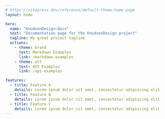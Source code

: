 ```yaml
---
# https://vitepress.dev/reference/default-theme-home-page
layout: home

hero:
  name: "KnudsenDesign-Docs"
  text: "Documentation page for the KnudsenDesign project"
  tagline: My great project tagline
  actions:
    - theme: brand
      text: Markdown Examples
      link: /markdown-examples
    - theme: alt
      text: API Examples
      link: /api-examples

features:
  - title: Feature A
    details: Lorem ipsum dolor sit amet, consectetur adipiscing elit
  - title: Feature B
    details: Lorem ipsum dolor sit amet, consectetur adipiscing elit
  - title: Feature C
    details: Lorem ipsum dolor sit amet, consectetur adipiscing elit
---
```


